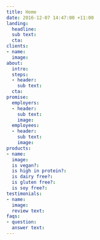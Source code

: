 ```yaml
---
title: Home
date: 2016-12-07 14:47:00 +11:00
landing:
  headline:
  sub text:
  cta:
clients:
- name:
  image:
about:
  intro:
  steps:
  - header:
    sub text:
  cta:
promise:
  employers:
  - header:
    sub text:
    image:
  employees:
  - header:
    sub text:
    image:
products:
- name:
  image:
  is vegan?:
  is high in protein?:
  is dairy free?:
  is gluten free?:
  is soy free?:
testimonials:
- name:
  image:
  review text:
faqs:
- question:
  answer text:
---
```

